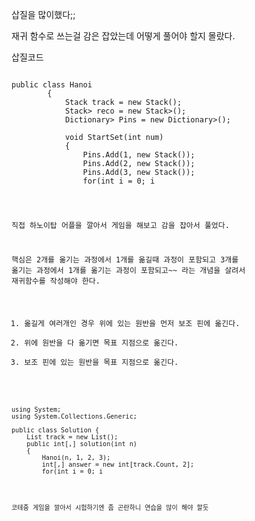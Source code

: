 삽질을 많이했다;;

재귀 함수로 쓰는걸 감은 잡았는데 어떻게 풀어야 할지 몰랐다.

삽질코드
<pre><code>
public class Hanoi
        {
            Stack<int[,]> track = new Stack<int[,]>();
            Stack<Stack<int>> reco = new Stack<Stack<int>>();
            Dictionary<int, Stack<int>> Pins = new Dictionary<int, Stack<int>>();

            void StartSet(int num)
            {
                Pins.Add(1, new Stack<int>());
                Pins.Add(2, new Stack<int>());
                Pins.Add(3, new Stack<int>());
                for(int i = 0; i<num; i++)
                    Pins[i].Push(i);
            }
            /*
             ~~
            */
        }
</code></pre>


직접 하노이탑 어플을 깔아서 게임을 해보고 감을 잡아서 풀었다.

핵심은 2개를 옮기는 과정에서 1개를 옮길때 과정이 포함되고 3개를 옮기는 과정에서 1개를 옮기는 과정이 포함되고~~ 라는 개념을 살려서 재귀함수를 작성해야 한다.

1. 옮길게 여러개인 경우 위에 있는 원반을 먼저 보조 핀에 옮긴다.
2. 위에 원반을 다 옮기면 목표 지점으로 옮긴다.
3. 보조 핀에 있는 원반을 목표 지점으로 옮긴다.

<pre><code>
using System;
using System.Collections.Generic;

public class Solution {
    List<int[]> track = new List<int[]>();
    public int[,] solution(int n)
    {
        Hanoi(n, 1, 2, 3);
        int[,] answer = new int[track.Count, 2];
        for(int i = 0; i<track.Count; i++)
        {
            answer[i, 0] = track[i][0];
            answer[i, 1] = track[i][1];
        }
        return answer;
    }

    void Hanoi(int num, int from, int sub, int to)
    {
        if (num == 0)
            return;
        else
        {
            Hanoi(num - 1, from, to, sub);
            track.Add(new int[] { from, to });
            Hanoi(num - 1, sub, from, to);
        }
    }
}
</code></pre>

코테중 게임을 깔아서 시험하기엔 좀 곤란하니 연습을 많이 해야 할듯
